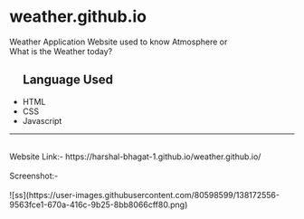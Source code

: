 # weather.github.io
Weather Application Website used to know Atmosphere or
<br>What is the Weather today?<br>
<ul><h2>Language Used</h2>
  <li>HTML</li>
  <li>CSS</li>
  <li>Javascript</li>
 </ul>
 <hr>
 <br>
Website Link:- https://harshal-bhagat-1.github.io/weather.github.io/
<br><br>
Screenshot:-<br><br>
![ss](https://user-images.githubusercontent.com/80598599/138172556-9563fce1-670a-416c-9b25-8bb8066cff80.png)

